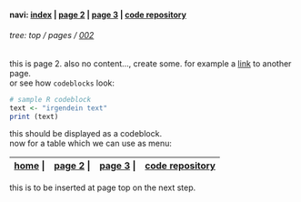 #### navi: [index](index.md) | [page 2](002.md) | [page 3](003.html) | [code repository](https://github.com/esteeschwarz/joni-tut)
###### tree: top / pages / [002](002.md)
this is page 2. also no content..., create some. for example a [link](003.html) to another page.   
or see how `codeblocks` look:   

```r
# sample R codeblock
text <- "irgendein text"
print (text)
```

this should be displayed as a codeblock.   
now for a table which we can use as menu:

| [home](index.md) \| | [page 2](002.md) \|| [page 3](003.html) \|| [code repository](https://github.com/esteeschwarz/joni-tut) |
| :- | :- | :- | :- |


this is to be inserted at page top on the next step.